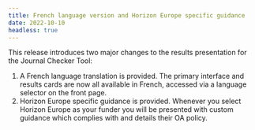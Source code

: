 ```yaml
---
title: French language version and Horizon Europe specific guidance
date: 2022-10-10
headless: true
---
```


This release introduces two major changes to the results presentation for the Journal Checker Tool:

1. A French language translation is provided.  The primary interface and results cards are now all available in French, accessed via a language selector on the front page.
2. Horizon Europe specific guidance is provided.  Whenever you select Horizon Europe as your funder you will be presented with custom guidance which complies with and details their OA policy.

